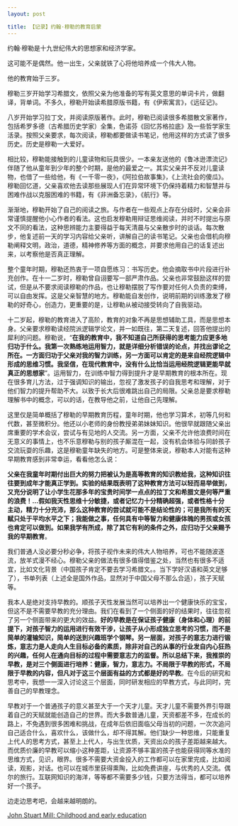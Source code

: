 ```yaml
---
layout: post

title: 【记录】约翰·穆勒的教育启蒙
---
```


约翰·穆勒是十九世纪伟大的思想家和经济学家。

这可能不是偶然。他一出生，父亲就铁了心将他培养成一个伟大人物。

他的教育始于三岁。

穆勒三岁开始学习希腊文，依照父亲为他准备的写有英文意思的单词卡片，做翻译，背单词。不多久，穆勒开始读希腊原版书籍，有《伊索寓言》，《远征记》。

八岁开始学习拉丁文，并阅读原版著作。此时，穆勒已阅读很多希腊散文家著作，包括希罗多德（古希腊历史学家）全集，色诺芬《回忆苏格拉底》及一些哲学家生活录。按照父亲要求，每次阅读，穆勒都要做读书笔记，他用这样的方式读了很多历史。历史是穆勒一大爱好。

相比较，穆勒能接触到的儿童读物和玩具很少。一本亲友送他的《鲁冰逊漂流记》伴随了他从童年到少年的整个时期，是他的最爱之一。其实父亲并不反对儿童读物，也借了一些给他，有《一千零一夜》，《阿拉伯故事集》，《上流社会的傻瓜》。穆勒回忆道，父亲喜欢他去读那些展现人们在异常环境下仍保持着精力和智慧并与困难作战以克服困难的书籍，有《非洲备忘录》，《航行》等。

渐渐地，穆勒开始了自己的阅读之旅。与作者在一些观点上存在分歧时，父亲会非常谨慎提醒他小心作者的看法。这也启发穆勒用辩证思维阅读，并时不时提出与原文不同的看法，这种思辨能力主要得益于每天清晨与父亲散步时的谈话。每次散步，他复述前一天的学习内容给父亲听，讲解自己的读书笔记。父亲也会借机向穆勒阐释文明，政治，道德，精神修养等方面的概念，并要求他用自己的话复述出来，以考察他是否真正理解。

整个童年时期，穆勒还热衷于一项自愿练习：书写历史。他会摘取书中片段进行补充创作。在十一二岁时，穆勒曾自诩要写一部严肃作品。父亲也非常鼓励这样的尝试，但是从不要求阅读穆勒的作品，也让穆勒摆脱了写作要对任何人负责的束缚，可以自由发挥。这是父亲智慧的地方。穆勒能自发创作，说明前期的训练激发了穆勒的好奇心，创造力，更重要的是，让穆勒从被动接受转向了自我驱动。

十二岁起，穆勒的教育进入了高阶，教育的对象不再是思想辅助工具，而是思想本身。父亲要求穆勒读经院派逻辑学论文，并一如既往，第二天复述，回答他提出的犀利的问题。穆勒说，“**在我的教育中，我不知道自己所获得的思考能力应更多地归功于什么。我第一次熟练地运用智力，就是详细分析错误的论点，并找出谬论之所在。一方面归功于父亲对我的智力训练，另一方面可以肯定的是来自经院逻辑中形成的思维习惯。我坚信，在现代教育中，没有什么比恰当运用经院逻辑更能早就真正的思想家**”。运用智力，在训练中智力得到提升才是早期教育的根本所在。现在很多育儿方法，过于强调知识的输出，忽视了激发孩子的自我思考和理解，对于他们智力的提升帮助不大。以致于长大后很难跳出自己的局限。父亲总是要求穆勒理解书中的概念，可以的话，在教导他之前，让他自己先理解。

这里仅是简单概括了穆勒的早期教育历程，童年时期，他也学习算术，初等几何和代数，甚至微积分。他还以小老师的身份教授弟弟妹妹知识。他很早就跟随父亲出席重要的学术会议，尝试与有见地的人交流。另一方面，父亲不允许他浪费时间在无意义的事情上，也不乐意穆勒与别的孩子厮混在一起，没有机会体验与同龄孩子交流玩耍的乐趣，这是穆勒童年缺失的地方。可是整体来说，穆勒本人对能有这种早期教育感到非常幸运，看看他怎么说：

**父亲在我童年时期付出巨大的努力把被认为是高等教育的知识教给我，这种知识往往要到成年才能真正学到。实验的结果既表明了这种教育方法可以轻而易举做到，又充分说明了让小学生花那多年的宝贵时间学一点点的拉丁文和希腊文是何等严重的浪费！...假如我天性思维十分敏捷，或者记忆力十分精确超强，或者性格十分主动，精力十分充沛，那么这种教育的尝试就可能不是结论性的；可是我所有的天赋只处于平均水平之下；我能做之事，任何具有中等智力和健康体魄的男孩或女孩也肯定可以做到。如果我学有所成，除了其它有利的条件之外，应归功于父亲赐予我的早期教育**。

我们普通人没必要分秒必争，将孩子视作未来的伟大人物培养，可也不能随波逐流，放羊式漫不经心。穆勒父亲的做法有很多值得借鉴之处，当然也有很多不适宜，比如文化背景（中国孩子肯定不要去学习希腊文。。当下学好汉语和英文足够了），书单列表（上述全是国外作品，显然对于中国父母不那么合适），孩子天赋等。

我本人是绝对支持早教的。顺孩子天性发展当然可以培养出一个健康快乐的宝宝，但这不是不需要早教的充分理由。我们在看到了一个侧面的好的结果时，往往忽视了另一个侧面带来的更大的效益。**好的早教是在保证孩子健康（身体和心理）的前提下，对孩子智力的运用进行有效干涉，让孩子从小形成独立思考的习惯，而不是简单的灌输知识，简单的送到兴趣班学个钢琴。另一层面，对孩子的意志力进行锻炼，意志力是人走向人生目标必备的素质，除非对自己的从事的行业发自内心狂热的兴趣，任何人在通向目标的过程中需要意志力的监督。所以总结下来，我推崇的早教，是对三个侧面进行培养：健康，智力，意志力。不局限于早教的形式，不局限于早教的内容，但凡对于这三个层面有益的方式都是好的早教**。在今后的研究和思考中，我想一一深入讨论这三个层面，同时研发相应的早教方式，与此同时，完善自己的早教理念。

早教对于一个普通孩子的意义甚至大于一个天才儿童。天才儿童不需要外界引导跟着自己的天赋就能创造自己的世界。而大多数普通儿童，天资都差不多，在成长的路上，不免遇到很多困难和挑战，在成年后依旧面临父母当初的问题，一次次追问自己适合什么，喜欢什么，该做什么，却不得其解。他们缺少一种思维，只能重复上代人的思考方式，甚至上上代人，与出生优质，天资出众的孩子差距越来越大。而优质价廉的早教可以缩小这种差距，让资源不够丰富的孩子也能获得同等水准的思维方式，见识，眼界。很多不需要大资金投入的工作都可以在家里完成，比如阅读，观影，对话。也可以在城市里获得熏陶，比如免费讲座，与优秀的人交流。偶尔的旅行。互联网知识的海洋，等等都不需要多少钱，只要方法得当，都可以培养好一个孩子。

边走边思考吧，会越来越明朗的。






[John Stuart Mill: Childhood and early education](http://www.bartleby.com/25/1/1.html)
